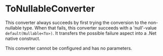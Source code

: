 # ToNullableConverter
This converter always succeeds by first trying the conversion to the non-nullable type. 
When that fails, this converter succeeds with a 'null'-value `default(Nullable<To>)`.
It transfers the possible failure aspect into a .Net native construct.

This converter cannot be configured and has no parameters.
